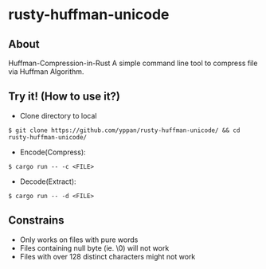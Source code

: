 # rusty-huffman-unicode

## About
Huffman-Compression-in-Rust
A simple command line tool to compress file via Huffman Algorithm.

## Try it! (How to use it?)
- Clone directory to local 
```shell
$ git clone https://github.com/yppan/rusty-huffman-unicode/ && cd rusty-huffman-unicode/
```

- Encode(Compress):
```shell
$ cargo run -- -c <FILE>
```

- Decode(Extract): 
```shell
$ cargo run -- -d <FILE>
```

## Constrains
- Only works on files with pure words
- Files containing null byte (ie. \0) will not work
- Files with over 128 distinct characters might not work
